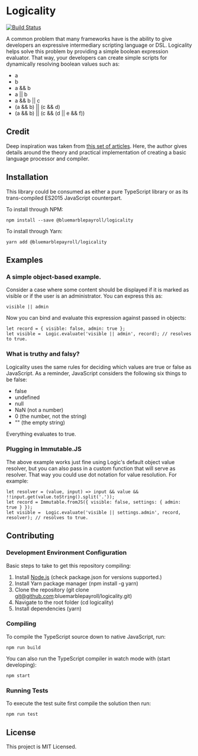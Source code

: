 # Logicality

[![Build Status](https://travis-ci.org/bluemarblepayroll/logicality.svg?branch=master)](https://travis-ci.org/bluemarblepayroll/logicality)

A common problem that many frameworks have is the ability to give developers an expressive
intermediary scripting language or DSL. Logicality helps solve this problem by providing a simple
boolean expression evaluator.  That way, your developers can create simple scripts for dynamically
resolving boolean values such as:

* a
* b
* a && b
* a || b
* a && b || c
* (a && b) || (c && d)
* (a && b) || (c && (d || e && f))

## Credit

Deep inspiration was taken from [this set of articles](https://ruslanspivak.com/lsbasi-part7/).
Here, the author gives details around the theory and practical implementation of creating a basic
language processor and compiler.

## Installation

This library could be consumed as either a pure TypeScript library or as its trans-compiled ES2015 JavaScript counterpart.

To install through NPM:

````
npm install --save @bluemarblepayroll/logicality
````

To install through Yarn:

````
yarn add @bluemarblepayroll/logicality
````

## Examples

### A simple object-based example.

Consider a case where some content should be displayed if it is marked as visible or if the user is an administrator. You can express this as:

````
visible || admin
````

Now you can bind and evaluate this expression against passed in objects:

````
let record = { visible: false, admin: true };
let visible =  Logic.evaluate('visible || admin', record); // resolves to true.
````

### What is truthy and falsy?

Logicality uses the same rules for deciding which values are true or false as JavaScript. As a reminder, JavaScript considers the following six things to be false:

* false
* undefined
* null
* NaN (not a number)
* 0 (the number, not the string)
* "" (the empty string)

Everything evaluates to true.

### Plugging in Immutable.JS

The above example works just fine using Logic's default object value resolver, but you can also pass in a custom function that will serve as resolver.  That way you could use dot notation for value resolution.  For example:

````
let resolver = (value, input) => input && value && !!input.get(value.toString().split('.'));
let record = Immutable.fromJS({ visible: false, settings: { admin: true } });
let visible =  Logic.evaluate('visible || settings.admin', record, resolver); // resolves to true.
````

## Contributing

### Development Environment Configuration

Basic steps to take to get this repository compiling:

1. Install [Node.js](https://nodejs.org) (check package.json for versions supported.)
2. Install Yarn package manager (npm install -g yarn)
3. Clone the repository (git clone git@github.com:bluemarblepayroll/logicality.git)
4. Navigate to the root folder (cd logicality)
5. Install dependencies (yarn)

### Compiling

To compile the TypeScript source down to native JavaScript, run:

````
npm run build
````

You can also run the TypeScript compiler in watch mode with (start developing):

```
npm start
```

### Running Tests

To execute the test suite first compile the solution then run:

````
npm run test
````

## License

This project is MIT Licensed.
